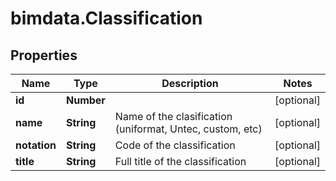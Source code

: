 # bimdata.Classification

## Properties
Name | Type | Description | Notes
------------ | ------------- | ------------- | -------------
**id** | **Number** |  | [optional] 
**name** | **String** | Name of the clasification (uniformat, Untec, custom, etc) | [optional] 
**notation** | **String** | Code of the classification | [optional] 
**title** | **String** | Full title of the classification | [optional] 


